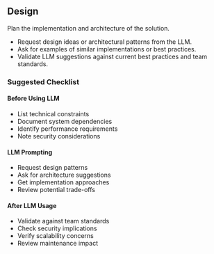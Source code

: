 ## Design 

Plan the implementation and architecture of the solution.

- Request design ideas or architectural patterns from the LLM.
- Ask for examples of similar implementations or best practices.
- Validate LLM suggestions against current best practices and team standards.

### Suggested Checklist

#### Before Using LLM
  - List technical constraints
  - Document system dependencies
  - Identify performance requirements
  - Note security considerations

#### LLM Prompting
  - Request design patterns
  - Ask for architecture suggestions
  - Get implementation approaches
  - Review potential trade-offs

#### After LLM Usage
- Validate against team standards
- Check security implications
- Verify scalability concerns
- Review maintenance impact
